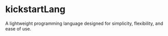 # kickstartLang
A lightweight programming language designed for simplicity, flexibility, and ease of use.
